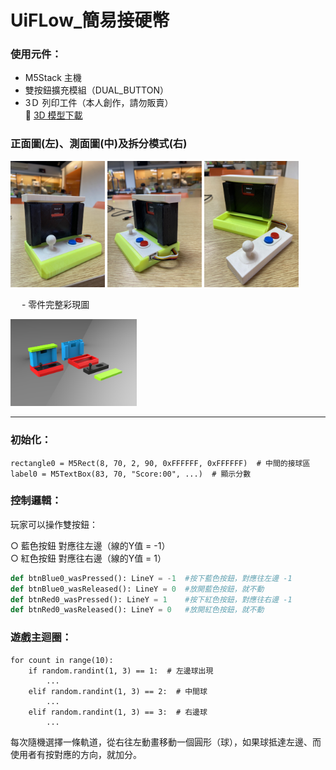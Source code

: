 # UiFLow_簡易接硬幣  

### 使用元件：
- M5Stack 主機
- 雙按鈕擴充模組（DUAL_BUTTON）
- 3Ｄ 列印工件（本人創作，請勿販賣）<br>
  🔗 [3D 模型下載](./3D_OBJ/)

### 正面圖(左)、測面圖(中)及拆分模式(右)
<p>
	<img src="FinishPicFront.jpg" alt="正面圖" width="30%">
	<img src="FinishPicSide.jpg" alt="側面圖" width="30%">
	<img src="SeparateMode.jpg" alt="分解圖" width="30%">
</p>  

&emsp; - 零件完整彩現圖

<p align="left">
  <img src="All_Object.jpg" alt="所有元件" width="40%">
</p>

---
### 初始化：

```
rectangle0 = M5Rect(8, 70, 2, 90, 0xFFFFFF, 0xFFFFFF)  # 中間的接球區
label0 = M5TextBox(83, 70, "Score:00", ...)  # 顯示分數
```

### 控制邏輯：  
玩家可以操作雙按鈕： 

○ 藍色按鈕 對應往左邊（線的Y值 = -1）  
○ 紅色按鈕 對應往右邊（線的Y值 =  1）  

```python
def btnBlue0_wasPressed(): LineY = -1  #按下藍色按鈕，對應往左邊 -1
def btnBlue0_wasReleased(): LineY = 0  #放開藍色按鈕，就不動
def btnRed0_wasPressed(): LineY = 1    #按下紅色按鈕，對應往右邊 -1
def btnRed0_wasReleased(): LineY = 0   #放開紅色按鈕，就不動
```

### 遊戲主迴圈：
```
for count in range(10):
    if random.randint(1, 3) == 1:  # 左邊球出現
        ...
    elif random.randint(1, 3) == 2:  # 中間球
        ...
    elif random.randint(1, 3) == 3:  # 右邊球
        ...
```
每次隨機選擇一條軌道，從右往左動畫移動一個圓形（球），如果球抵達左邊、而使用者有按對應的方向，就加分。
